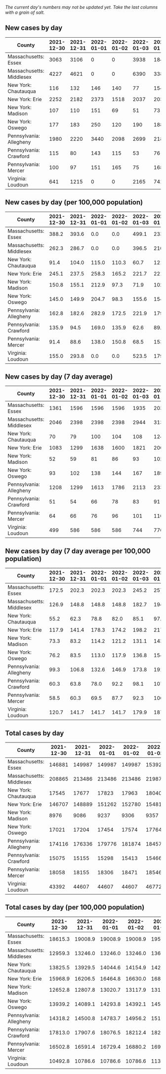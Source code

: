 _The current day's numbers may not be updated yet. Take the last columns with a grain of salt._
## New cases by day

| County | 2021-12-30 | 2021-12-31 | 2022-01-01 | 2022-01-02 | 2022-01-03 | 2022-01-04 | 2022-01-05 |
| --- | --- | --- | --- | --- | --- | --- | --- |
| Massachusetts: Essex | 3063 | 3106 | 0 | 0 | 3938 | 1840 |  |
| Massachusetts: Middlesex | 4227 | 4621 | 0 | 0 | 6390 | 3385 |  |
| New York: Chautauqua | 116 | 132 | 146 | 140 | 77 | 154 |  |
| New York: Erie | 2252 | 2182 | 2373 | 1518 | 2037 | 2034 |  |
| New York: Madison | 107 | 110 | 151 | 69 | 51 | 73 |  |
| New York: Oswego | 177 | 183 | 250 | 120 | 190 | 188 |  |
| Pennsylvania: Allegheny | 1980 | 2220 | 3440 | 2098 | 2699 | 2187 |  |
| Pennsylvania: Crawford | 115 | 80 | 143 | 115 | 53 | 76 |  |
| Pennsylvania: Mercer | 100 | 97 | 151 | 165 | 75 | 168 |  |
| Virginia: Loudoun | 641 | 1215 | 0 | 0 | 2165 | 741 |  |

## New cases by day (per 100,000 population)

| County | 2021-12-30 | 2021-12-31 | 2022-01-01 | 2022-01-02 | 2022-01-03 | 2022-01-04 | 2022-01-05 |
| --- | --- | --- | --- | --- | --- | --- | --- |
| Massachusetts: Essex | 388.2 | 393.6 | 0.0 | 0.0 | 499.1 | 233.2 |  |
| Massachusetts: Middlesex | 262.3 | 286.7 | 0.0 | 0.0 | 396.5 | 210.0 |  |
| New York: Chautauqua | 91.4 | 104.0 | 115.0 | 110.3 | 60.7 | 121.4 |  |
| New York: Erie | 245.1 | 237.5 | 258.3 | 165.2 | 221.7 | 221.4 |  |
| New York: Madison | 150.8 | 155.1 | 212.9 | 97.3 | 71.9 | 102.9 |  |
| New York: Oswego | 145.0 | 149.9 | 204.7 | 98.3 | 155.6 | 154.0 |  |
| Pennsylvania: Allegheny | 162.8 | 182.6 | 282.9 | 172.5 | 221.9 | 179.8 |  |
| Pennsylvania: Crawford | 135.9 | 94.5 | 169.0 | 135.9 | 62.6 | 89.8 |  |
| Pennsylvania: Mercer | 91.4 | 88.6 | 138.0 | 150.8 | 68.5 | 153.5 |  |
| Virginia: Loudoun | 155.0 | 293.8 | 0.0 | 0.0 | 523.5 | 179.2 |  |

## New cases by day (7 day average)

| County | 2021-12-30 | 2021-12-31 | 2022-01-01 | 2022-01-02 | 2022-01-03 | 2022-01-04 | 2022-01-05 |
| --- | --- | --- | --- | --- | --- | --- | --- |
| Massachusetts: Essex | 1361 | 1596 | 1596 | 1596 | 1935 | 2035 |  |
| Massachusetts: Middlesex | 2046 | 2398 | 2398 | 2398 | 2944 | 3133 |  |
| New York: Chautauqua | 70 | 79 | 100 | 104 | 108 | 124 |  |
| New York: Erie | 1083 | 1299 | 1638 | 1600 | 1821 | 2001 |  |
| New York: Madison | 52 | 59 | 81 | 86 | 93 | 102 |  |
| New York: Oswego | 93 | 102 | 138 | 144 | 167 | 189 |  |
| Pennsylvania: Allegheny | 1208 | 1299 | 1613 | 1786 | 2113 | 2332 |  |
| Pennsylvania: Crawford | 51 | 54 | 66 | 78 | 83 | 91 |  |
| Pennsylvania: Mercer | 64 | 66 | 76 | 96 | 101 | 116 |  |
| Virginia: Loudoun | 499 | 586 | 586 | 586 | 744 | 776 |  |

## New cases by day (7 day average per 100,000 population)

| County | 2021-12-30 | 2021-12-31 | 2022-01-01 | 2022-01-02 | 2022-01-03 | 2022-01-04 | 2022-01-05 |
| --- | --- | --- | --- | --- | --- | --- | --- |
| Massachusetts: Essex | 172.5 | 202.3 | 202.3 | 202.3 | 245.2 | 257.9 |  |
| Massachusetts: Middlesex | 126.9 | 148.8 | 148.8 | 148.8 | 182.7 | 194.4 |  |
| New York: Chautauqua | 55.2 | 62.3 | 78.8 | 82.0 | 85.1 | 97.7 |  |
| New York: Erie | 117.9 | 141.4 | 178.3 | 174.2 | 198.2 | 217.8 |  |
| New York: Madison | 73.3 | 83.2 | 114.2 | 121.2 | 131.1 | 143.8 |  |
| New York: Oswego | 76.2 | 83.5 | 113.0 | 117.9 | 136.8 | 154.8 |  |
| Pennsylvania: Allegheny | 99.3 | 106.8 | 132.6 | 146.9 | 173.8 | 191.8 |  |
| Pennsylvania: Crawford | 60.3 | 63.8 | 78.0 | 92.2 | 98.1 | 107.5 |  |
| Pennsylvania: Mercer | 58.5 | 60.3 | 69.5 | 87.7 | 92.3 | 106.0 |  |
| Virginia: Loudoun | 120.7 | 141.7 | 141.7 | 141.7 | 179.9 | 187.6 |  |

## Total cases by day

| County | 2021-12-30 | 2021-12-31 | 2022-01-01 | 2022-01-02 | 2022-01-03 | 2022-01-04 | 2022-01-05 |
| --- | --- | --- | --- | --- | --- | --- | --- |
| Massachusetts: Essex | 146881 | 149987 | 149987 | 149987 | 153925 | 155765 |  |
| Massachusetts: Middlesex | 208865 | 213486 | 213486 | 213486 | 219876 | 223261 |  |
| New York: Chautauqua | 17545 | 17677 | 17823 | 17963 | 18040 | 18194 |  |
| New York: Erie | 146707 | 148889 | 151262 | 152780 | 154817 | 156851 |  |
| New York: Madison | 8976 | 9086 | 9237 | 9306 | 9357 | 9430 |  |
| New York: Oswego | 17021 | 17204 | 17454 | 17574 | 17764 | 17952 |  |
| Pennsylvania: Allegheny | 174116 | 176336 | 179776 | 181874 | 184573 | 186760 |  |
| Pennsylvania: Crawford | 15075 | 15155 | 15298 | 15413 | 15466 | 15542 |  |
| Pennsylvania: Mercer | 18058 | 18155 | 18306 | 18471 | 18546 | 18714 |  |
| Virginia: Loudoun | 43392 | 44607 | 44607 | 44607 | 46772 | 47513 |  |

## Total cases by day (per 100,000 population)

| County | 2021-12-30 | 2021-12-31 | 2022-01-01 | 2022-01-02 | 2022-01-03 | 2022-01-04 | 2022-01-05 |
| --- | --- | --- | --- | --- | --- | --- | --- |
| Massachusetts: Essex | 18615.3 | 19008.9 | 19008.9 | 19008.9 | 19508.0 | 19741.2 |  |
| Massachusetts: Middlesex | 12959.3 | 13246.0 | 13246.0 | 13246.0 | 13642.5 | 13852.5 |  |
| New York: Chautauqua | 13825.5 | 13929.5 | 14044.6 | 14154.9 | 14215.6 | 14336.9 |  |
| New York: Erie | 15968.9 | 16206.5 | 16464.8 | 16630.0 | 16851.7 | 17073.1 |  |
| New York: Madison | 12652.8 | 12807.8 | 13020.7 | 13117.9 | 13189.8 | 13292.7 |  |
| New York: Oswego | 13939.2 | 14089.1 | 14293.8 | 14392.1 | 14547.7 | 14701.6 |  |
| Pennsylvania: Allegheny | 14318.2 | 14500.8 | 14783.7 | 14956.2 | 15178.1 | 15358.0 |  |
| Pennsylvania: Crawford | 17813.0 | 17907.6 | 18076.5 | 18212.4 | 18275.1 | 18364.9 |  |
| Pennsylvania: Mercer | 16502.8 | 16591.4 | 16729.4 | 16880.2 | 16948.7 | 17102.3 |  |
| Virginia: Loudoun | 10492.8 | 10786.6 | 10786.6 | 10786.6 | 11310.2 | 11489.4 |  |
